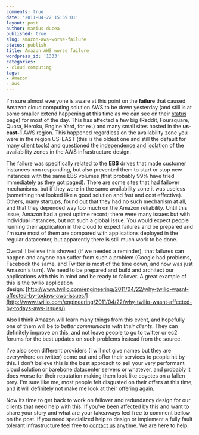 ```yaml
---
comments: true
date: '2011-04-22 15:59:01'
layout: post
author: marius-ducea
published: true
slug: amazon-aws-worse-failure
status: publish
title: Amazon AWS worse failure
wordpress_id: '1333'
categories:
- cloud computing
tags:
- Amazon
- aws
---
```


I'm sure almost everyone is aware at this point on the **failure** that caused Amazon cloud computing solution AWS to be down yesterday (and still is at some smaller extend happening at this time as we can see on their [status](http://status.aws.amazon.com/) page) for most of the day. This has affected a few big (Reddit, Foursquare, Quora, Heroku, Engine Yard, for ex.) and many small sites hosted in the **us-east-1** AWS region. This happened regardless on the availability zone you were in the region US-EAST (this is the oldest one and still the default for many client tools) and questioned the [independence and isolation](http://aws.amazon.com/ec2/faqs/#How_isolated_are_Availability_Zones_from_one_another) of the availability zones in the AWS infrastructure design.

The failure was specifically related to the **EBS** drives that made customer instances non responding, but also prevented them to start or stop new instances with the same EBS volumes (that probably 99% have tried immediately as they got paged). There are some sites that had failover mechanisms, but if they were in the same availability zone it was useless (something that looked like a good solution and fast and cost effective). Others, many startups, found out that they had no such mechanism at all, and that they depended way too much on the Amazon reliability. Until this issue, Amazon had a great uptime record; there were many issues but with individual instances, but not such a global issue. You would expect people running their application in the cloud to expect failures and be prepared and I'm sure most of them are compared with applications deployed in the regular datacenter, but apparently there is still much work to be done.

Overall I believe this showed (if we needed a reminder), that failures can happen and anyone can suffer from such a problem (Google had problems, Facebook the same, and Twitter is most of the time down, and now was just Amazon's turn). We need to be prepared and build and architect our applications with this in mind and be ready to failover. A great example of this is the twilio application design: [http://www.twilio.com/engineering/2011/04/22/why-twilio-wasnt-affected-by-todays-aws-issues/](http://www.twilio.com/engineering/2011/04/22/why-twilio-wasnt-affected-by-todays-aws-issues/)
<!--more-->
Also I think Amazon will learn many things from this event, and hopefully one of them will be to _better communicate with their clients_. They can definitely improve on this, and not leave people to go to twitter or ec2 forums for the best updates on such problems instead from the source.

I've also seen different providers (I will not give names but they are everywhere on twitter) come out and offer their services to people hit by this. I don't believe this is the best approach to sell your very performant cloud solution or barebone datacenter servers or whatever, and probably it does worse for their reputation making them look like coyotes on a fallen prey. I'm sure like me, most people felt disgusted on their offers at this time, and it will definitely not make me look at their offering again.

Now its time to get back to work on failover and redundancy design for our clients that need help with this. If you've been affected by this and want to share your story and what are your takeaways feel free to comment bellow on the post. If you need specialized help to design or implement a fully fault tolerant infrastructure feel free to [contact us](http://www.prometsource.com/contact) anytime. We are here to help.
